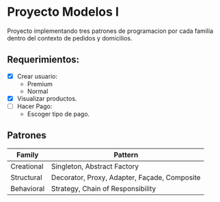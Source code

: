 # Proyecto Modelos I

Proyecto implementando tres patrones de programacion por cada familia dentro del contexto de pedidos y domicilios.

## Requerimientos:

- [x] Crear usuario:
  - Premium
  - Normal
- [x] Visualizar productos.
- [ ] Hacer Pago:
  - Escoger tipo de pago.

## Patrones

| Family     | Pattern                            |
| ---------- | ---------------------------------- |
| Creational | Singleton, Abstract Factory        |
| Structural | Decorator, Proxy, Adapter, Façade, Composite |
| Behavioral | Strategy, Chain of Responsibility  |
